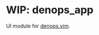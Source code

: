 # WIP: denops_app

UI module for [denops.vim](https://github.com/vim-denops/denops.vim).

```typescript
